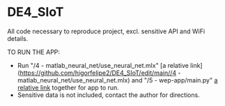 # DE4_SIoT
All code necessary to reproduce project, excl. sensitive API and WiFi details. 

TO RUN THE APP:
 - Run "/4 - matlab_neural_net/use_neural_net.mlx" [a relative link](https://github.com/higorfelipe2/DE4_SIoT/edit/main//4 - matlab_neural_net/use_neural_net.mlx)
 and "/5 - wep-app/main.py" [a relative link](main.py) together for app to run.
 - Sensitive data is not included, contact the author for directions.
 

